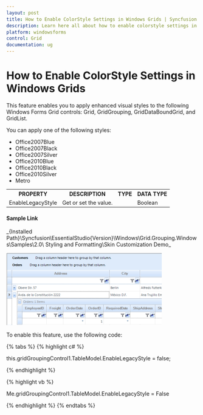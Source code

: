 ```yaml
---
layout: post
title: How to Enable ColorStyle Settings in Windows Grids | Syncfusion
description: Learn here all about how to enable colorstyle settings in windows grids in Syncfusion Windows Forms gridcontrol control and more.
platform: windowsforms
control: Grid
documentation: ug
---
```


# How to Enable ColorStyle Settings in Windows Grids

This feature enables you to apply enhanced visual styles to the following Windows Forms Grid controls: Grid, GridGrouping, GridDataBoundGrid, and GridList. 

You can apply one of the following styles: 

* Office2007Blue
* Office2007Black
* Office2007Silver
* Office2010Blue
* Office2010Black
* Office2010Silver
* Metro


<table>
<tr>
<th>
PROPERTY</th><th>
DESCRIPTION</th><th>
TYPE</th><th>
DATA TYPE</th></tr>
<tr>
<td>
EnableLegacyStyle</td><td>
Get or set the value.</td><td>
</td><td>
Boolean </td></tr>
</table>

#### Sample Link

_{Installed Path}\Syncfusion\EssentialStudio\{Version}\Windows\Grid.Grouping.Windows\Samples\2.0\ Styling and Formatting\Skin Customization Demo\_

![ColorStyle settings in Windows Forms GridControl](How-to-Enable-ColorStyle-Settings-in-Windows-Grids_images/How-to-Enable-ColorStyle-Settings-in-Windows-Grids_img1.png)





To enable this feature, use the following code:

{% tabs %}
{% highlight c# %}

this.gridGroupingControl1.TableModel.EnableLegacyStyle  = false;

{% endhighlight %}

{% highlight vb %}

Me.gridGroupingControl1.TableModel.EnableLegacyStyle  = False

{% endhighlight %}
{% endtabs %}
